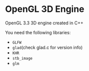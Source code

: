# OpenGL 3D Engine
OpenGL 3.3 3D engine created in C++

You need the following libraries:
* `GLFW`
* `glad`(check glad.c for version info)
* `KHR`
* `stb_image`
* `glm`
